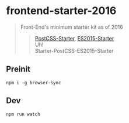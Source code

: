 # frontend-starter-2016

> Front-End's minimum starter kit as of 2016
>> [PostCSS-Starter](https://github.com/hrfmmymt/postcss-starter), [ES2015-Starter](https://github.com/hrfmmymt/es2015-starter)  
>> Uh!  
>> Starter-PostCSS-ES2015-Starter

## Preinit

```
npm i -g browser-sync
```

## Dev

```
npm run watch
```
